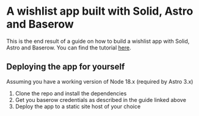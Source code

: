# A wishlist app built with Solid, Astro and Baserow

This is the end result of a guide on how to build a wishlist app with Solid, Astro and Baserow. You can find the tutorial [here](https://darko.io/posts/wishlist-app-with-astro-and-solid).

## Deploying the app for yourself

Assuming you have a working version of Node 18.x (required by Astro 3.x)

1. Clone the repo and install the dependencies
2. Get you baserow credentials as described in the guide linked above
3. Deploy the app to a static site host of your choice




